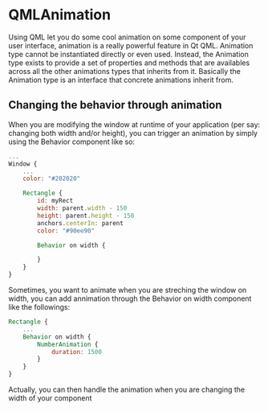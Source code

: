# QMLAnimation

Using QML let you do some cool animation on some component of your user interface, animation is a really powerful feature in Qt QML. Animation type cannot be instantiated directly or even used. Instead, the Animation type exists to provide a set of properties and methods that are availables across all the other animations types that inherits from it. Basically the Animation type is an interface that concrete animations inherit from.

## Changing the behavior through animation

When you are modifying the window at runtime of your application (per say: changing both width and/or height), you can trigger an animation by simply using the Behavior component like so:

```QML
...
Window {
    ...
    color: "#202020"

    Rectangle {
        id: myRect
        width: parent.width - 150
        height: parent.height - 150
        anchors.centerIn: parent
        color: "#90ee90"

        Behavior on width {

        }
    }
}
```

Sometimes, you want to animate when you are streching the window on width, you can add annimation through the Behavior on width component like the followings:

```QML
Rectangle {
    ...
    Behavior on width {
        NumberAnimation {
            duration: 1500
        }
    }
}
```

Actually, you can then handle the animation when you are changing the width of your component
